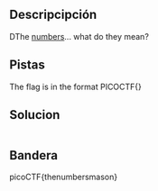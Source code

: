 ## Descripcipción

DThe [numbers](https://jupiter.challenges.picoctf.org/static/f209a32253affb6f547a585649ba4fda/the_numbers.png)... what do they mean?

## Pistas

The flag is in the format PICOCTF{}
## Solucion

```

```

## Bandera
picoCTF{thenumbersmason}